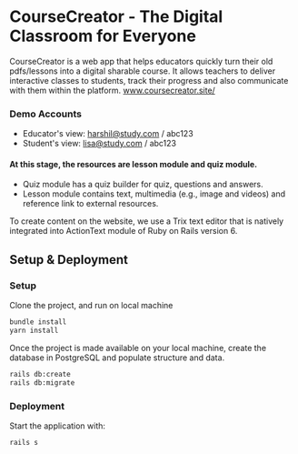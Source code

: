 # CourseCreator - The Digital Classroom for Everyone
CourseCreator is a web app that helps educators quickly turn their old pdfs/lessons into a digital sharable course.
It allows teachers to deliver interactive classes to students, track their progress and also communicate with them within the platform.
www.coursecreator.site/

### Demo Accounts
- Educator's view: harshil@study.com / abc123
- Student's view: lisa@study.com / abc123

#### At this stage, the resources are lesson module and quiz module.
- Quiz module has a quiz builder for quiz, questions and answers.
- Lesson module contains text, multimedia (e.g., image and videos) and reference link to external resources.

To create content on the website, we use a Trix text editor that is natively integrated into ActionText module of Ruby on Rails version 6.

## Setup & Deployment
### Setup
Clone the project, and run on local machine
```bash
bundle install
yarn install
```

Once the project is made available on your local machine, create the database in PostgreSQL and populate structure and data.
```bash
rails db:create
rails db:migrate
```

### Deployment
Start the application with:
```bash
rails s
```

